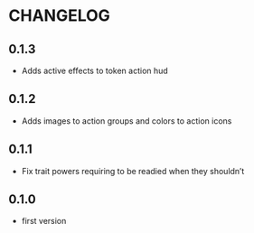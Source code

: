 # CHANGELOG

## 0.1.3

- Adds active effects to token action hud

## 0.1.2

- Adds images to action groups and colors to action icons

## 0.1.1

- Fix trait powers requiring to be readied when they shouldn’t

## 0.1.0

- first version
